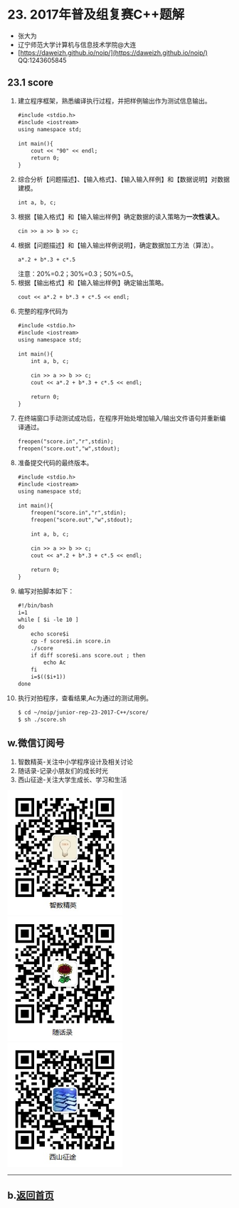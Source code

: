 # 23. 2017年普及组复赛C++题解

- 张大为
- 辽宁师范大学计算机与信息技术学院@大连
- [https://daweizh.github.io/noip/](https://daweizh.github.io/noip/)  QQ:1243605845

## 23.1 score

1. 建立程序框架，熟悉编译执行过程，并把样例输出作为测试信息输出。
    ~~~
    #include <stdio.h>
    #include <iostream>
    using namespace std;
    
    int main(){
        cout << "90" << endl;
        return 0;
    }
    ~~~
2. 综合分析【问题描述】、【输入格式】、【输入输入样例】和【数据说明】对数据建模。
    ~~~
    int a, b, c;
    ~~~
3. 根据【输入格式】和【输入输出样例】确定数据的读入策略为**一次性读入**。
    ~~~
    cin >> a >> b >> c;
    ~~~
4. 根据【问题描述】和【输入输出样例说明】，确定数据加工方法（算法）。
    ~~~
    a*.2 + b*.3 + c*.5
    ~~~
    注意：20%=0.2；30%=0.3；50%=0.5。
5. 根据【输出格式】和【输入输出样例】确定输出策略。
    ~~~
    cout << a*.2 + b*.3 + c*.5 << endl;
    ~~~
6. 完整的程序代码为
    ~~~
    #include <stdio.h>
    #include <iostream>
    using namespace std;
    
    int main(){
        int a, b, c;
        
        cin >> a >> b >> c;
        cout << a*.2 + b*.3 + c*.5 << endl;
        
        return 0;
    }
    ~~~
7. 在终端窗口手动测试成功后，在程序开始处增加输入/输出文件语句并重新编译通过。
    ~~~
    freopen("score.in","r",stdin);
    freopen("score.out","w",stdout);
    ~~~
8. 准备提交代码的最终版本。
    ~~~
    #include <stdio.h>
    #include <iostream>
    using namespace std;
    
    int main(){
        freopen("score.in","r",stdin);
        freopen("score.out","w",stdout);
    
        int a, b, c;
        
        cin >> a >> b >> c;
        cout << a*.2 + b*.3 + c*.5 << endl;
        
        return 0;
    }
    ~~~
9. 编写对拍脚本如下：
    ~~~
	#!/bin/bash
	i=1
	while [ $i -le 10 ]
	do
	    echo score$i
	    cp -f score$i.in score.in
	    ./score
	    if diff score$i.ans score.out ; then
	        echo Ac
	    fi
	    i=$(($i+1))
	done
    ~~~
10. 执行对拍程序，查看结果,Ac为通过的测试用例。
    ~~~
    $ cd ~/noip/junior-rep-23-2017-C++/score/
    $ sh ./score.sh
    ~~~
    
## w.微信订阅号

1. 智数精英-关注中小学程序设计及相关讨论
2. 随话录-记录小朋友们的成长时光
2. 西山征途-关注大学生成长、学习和生活

![欢迎关注“智数精英”订阅号](../../../assets/me/img/idea8.jpg)
![欢迎关注“随话录”订阅号](../../../assets/me/img/shl8.jpg)
![欢迎关注“西山征途”订阅号](../../../assets/me/img/xszt8.jpg)

----------

## b.[返回首页](../../../)
    





